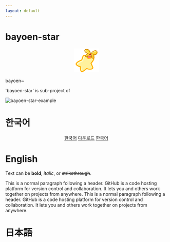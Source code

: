 ```yaml
---
layout: default
---
```


# bayoen-star

<p align="center">   
   <img src="/bayoen-star/dailycarbuncle_kirbuncle.png" width="15%" hspace="10"/>
</p>

bayoen~

'bayoen-star' is sub-project of

![bayoen-star-example](/bayoen-star-example.png#center)

<a name="Korean"> </a>
# 한국어
<p align="center">   
    <a href="{{ page.url }}#Korean" class="in-btn">한국어</a>
    <a href="https://github.com/bayoen/bayoen-star-exe/releases/latest" class="in-btn">다운로드</a>
    <a href="{{ page.url }}#Korean" class="in-btn">한국어</a>
</p>




<a name="English"> </a>
# English

Text can be **bold**, _italic_, or ~~strikethrough~~.

This is a normal paragraph following a header. GitHub is a code hosting platform for version control and collaboration. It lets you and others work together on projects from anywhere.
This is a normal paragraph following a header. GitHub is a code hosting platform for version control and collaboration. It lets you and others work together on projects from anywhere.

<a name="Japanese"> </a>
# 日本語
